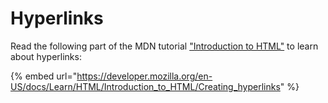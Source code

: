 # Hyperlinks

Read the following part of the MDN tutorial ["Introduction to HTML"](https://developer.mozilla.org/en-US/docs/Learn/HTML/Introduction\_to\_HTML) to learn about hyperlinks:

{% embed url="https://developer.mozilla.org/en-US/docs/Learn/HTML/Introduction_to_HTML/Creating_hyperlinks" %}
